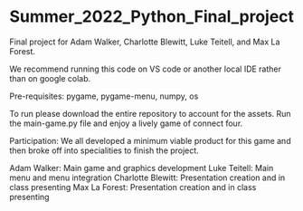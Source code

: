 # Summer_2022_Python_Final_project

Final project for Adam Walker, Charlotte Blewitt, Luke Teitell, and Max La Forest.

We recommend running this code on VS code or another local IDE rather than on google colab.

Pre-requisites: pygame, pygame-menu, numpy, os 

To run please download the entire repository to account for the assets. Run the main-game.py file and enjoy a lively game of connect four.


Participation:
We all developed a minimum viable product for this game and then broke off into specialities to finish the project.


Adam Walker: Main game and graphics development 
Luke Teitell: Main menu and menu integration 
Charlotte Blewitt: Presentation creation and in class presenting
Max La Forest: Presentation creation and in class presenting
